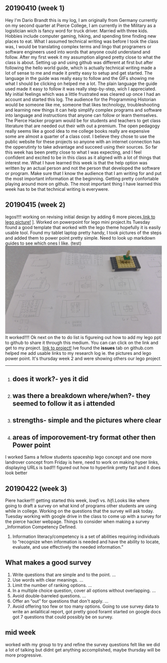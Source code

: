## 20190410 (week 1)

Hey I'm Dario Brandt this is my log, I am originally from Germany currently on my second quarter at Pierce College, I am currently in the Military as a logistician wich is fancy word for truck driver. Married with three kids. Hobbies include computer gaming, hiking, and spending time finding new places to eat.
What I assumed technical writing was before I took the class was, I would be translating complex terms and lingo that programers or software engineers used into words that anyone could understand and follow. After my first week it my assumption aligned pretty close to what the class is about.
Setting up and using github was different at first but after following the hello world guide, which is actually technical writing made a lot of sense to me and made it pretty easy to setup and get started. The language in the guide was really easy to follow and the GIFs showing me what I should be clicking on helped me a lot. The plain language the guide used made it easy to follow it was really step-by-step, wich I appreciated. My initial feelings which was a little frustrated was cleared up once I had an account and started this log.
The audience for the Programming Historian would be someone like me, someone that likes technology, troubleshooting and learning new things it can help simplify complex programs and software into language and instructions that anyone can follow or learn themselves. The Pierce Hacker program would be for students and teachers to get class literature that are needed out their with out a premium. The open pedagogy really seems like a good idea to me college books really are expensive some are almost a quarter of a class cost. I believe they chose to use the public website for these projects so anyone with an internet connection has the opperutinty to take advantage and succeed using their sources.
So far this week has been pretty close to what I was expecting, and I feel confident and excited to be in this class as it aligned with a lot of things that interest me. What I have learned this week is that the help option was written by an actual person and not the person that developed the software or program. Make sure that I know the audience that I am writing for and put the most important information at the beginning. Getting pretty confortable playing around more on github. The most important thing I have learned this week has to be that technical writing is everywere. 

## 20190415 (week 2)

legos!!!! working on revising initial design by adding 6 more pieces,[link to lego picture!](https://github.com/TTraum/research-log-/blob/weekly-log/lego%20project1.jpg)
]. Worked on powerpoint for lego mini project.Its Tuesday found a good template that worked with the lego theme hopefully it is easily usable tool. Found my tablet laptop pretty handy, I took pictures of the steps and added them to power point pretty simple. Need to look up markdown guides to see which ones I like.
(test)![](https://github.com/TTraum/research-log-/blob/weekly-log/lego%20project1.jpg)
It worked!!!!
Ok next on the to do list is figureing out how to add my lego ppt to github to share it through this medium. You can can click on the link and get to my project.
[link to project!](https://github.com/TTraum/research-log-/blob/weekly-log/lego%20project-Brandt.pptx)
Ive found the **issues** tab on github.com helped me add usable links to my research log ie. the pictures and lego power point.
It's thursday week 2 and were showing others our lego project
* * * 
1. ## does it work?- yes it did 
2. ## was there a breakdown where/when?- they seemed to follow it as i attended 
3. ## strengths- simple and the pictures where clear
4. ## areas of imporovement-try format other then Power point
I worked Sams a fellow students spaceship lego concept and one more landrover concept from 
Friday is here, need to work on making hyper links, displaying URLs is bad!!! figured out how to hyperlink pretty fast and it does look better 
##  20190422 (week 3)
Piere hacker!!! getting started this week, _lowfi_ vs. _hifi_.Looks like where going to draft a survey on what kind of programs other students are using while in college. Working on the questions that the survey will ask today. Tuesday working with google drive in the class to come up with a survey for the pierce hacker webpage. Things to consider when making a survey _Information Competency Defined. 
1. Information literacy/competency is a set of abilities requiring individuals to “recognize when information is needed and have the ability to locate, evaluate, and use effectively the needed information.”
## What makes a good survey
1. Write questions that are simple and to the point. ...
2. Use words with clear meanings. ...
3. Limit the number of ranking options. ...
4. In a multiple choice question, cover all options without overlapping. ...
5. Avoid double-barreled questions. ...
6. Offer an “out” for questions that don't apply. ...
7. Avoid offering too few or too many options.
Going to use survey data to write an anlalitical report, got pretty good foramt started on google docs got 7 questions that could possibly be on survey. 
## mid week 
worked with my group to try and refine the survey questions felt like we did a lot of talking but didnt get anything accomplished, maybe thursday will be more progressive.
